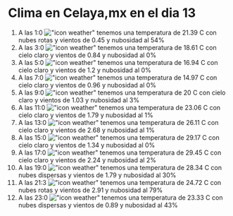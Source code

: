 # Clima en Celaya,mx en el dia 13

1. A las 1:0 !["icon weather"](http://openweathermap.org/img/w/04n.png) tenemos una temperatura de 21.39 C con nubes rotas y  vientos de 0.45 y nubosidad al 54%
1. A las 3:0 !["icon weather"](http://openweathermap.org/img/w/01n.png) tenemos una temperatura de 18.61 C con cielo claro y  vientos de 0.84 y nubosidad al 0%
1. A las 5:0 !["icon weather"](http://openweathermap.org/img/w/01n.png) tenemos una temperatura de 16.94 C con cielo claro y  vientos de 1.2 y nubosidad al 0%
1. A las 7:0 !["icon weather"](http://openweathermap.org/img/w/01n.png) tenemos una temperatura de 14.97 C con cielo claro y  vientos de 0.96 y nubosidad al 0%
1. A las 9:0 !["icon weather"](http://openweathermap.org/img/w/01d.png) tenemos una temperatura de 20 C con cielo claro y  vientos de 1.03 y nubosidad al 3%
1. A las 11:0 !["icon weather"](http://openweathermap.org/img/w/01d.png) tenemos una temperatura de 23.06 C con cielo claro y  vientos de 1.79 y nubosidad al 1%
1. A las 13:0 !["icon weather"](http://openweathermap.org/img/w/01d.png) tenemos una temperatura de 26.11 C con cielo claro y  vientos de 2.68 y nubosidad al 1%
1. A las 15:0 !["icon weather"](http://openweathermap.org/img/w/01d.png) tenemos una temperatura de 29.17 C con cielo claro y  vientos de 1.34 y nubosidad al 0%
1. A las 17:0 !["icon weather"](http://openweathermap.org/img/w/01d.png) tenemos una temperatura de 29.45 C con cielo claro y  vientos de 2.24 y nubosidad al 2%
1. A las 19:0 !["icon weather"](http://openweathermap.org/img/w/03d.png) tenemos una temperatura de 28.34 C con nubes dispersas y  vientos de 1.79 y nubosidad al 30%
1. A las 21:3 !["icon weather"](http://openweathermap.org/img/w/04n.png) tenemos una temperatura de 24.72 C con nubes rotas y  vientos de 2.91 y nubosidad al 79%
1. A las 23:0 !["icon weather"](http://openweathermap.org/img/w/03n.png) tenemos una temperatura de 23.33 C con nubes dispersas y  vientos de 0.89 y nubosidad al 43%
